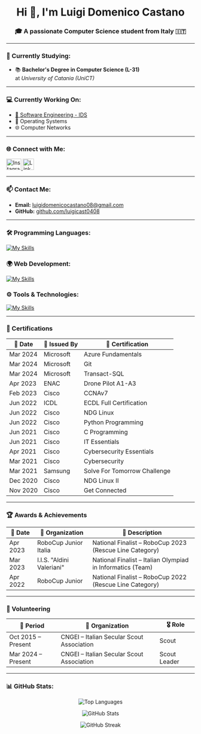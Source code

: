 <h1 align="center">Hi 👋, I'm Luigi Domenico Castano</h1>
<h3 align="center">🎓 A passionate Computer Science student from Italy 🇮🇹</h3>

---

### 🧠 Currently Studying:
- 📚 **Bachelor's Degree in Computer Science (L-31)**  
  at *University of Catania (UniCT)*

---

### 💻 Currently Working On:
- [📁 Software Engineering - IDS](https://github.com/luigicast0408/Ingegneria-Del-Software-IDS-)
- 🧠 Operating Systems
- 🌐 Computer Networks

---

### 🌐 Connect with Me:
<p align="left">
  <a href="https://instagram.com/luigi_cast08" target="_blank">
    <img src="https://raw.githubusercontent.com/rahuldkjain/github-profile-readme-generator/master/src/images/icons/Social/instagram.svg" alt="Instagram" height="30" width="40" />
  </a>
  <a href="https://www.linkedin.com/in/luigi-domenico-castano-93b691282" target="_blank">
    <img src="https://upload.wikimedia.org/wikipedia/commons/c/ca/LinkedIn_logo_initials.png" alt="LinkedIn" height="30" width="30" />
  </a>
</p>

---

### 📫 Contact Me:
- **Email:** luigidomenicocastano08@gmail.com  
- **GitHub:** [github.com/luigicast0408](https://github.com/luigicast0408)

---

### 🛠️ Programming Languages:
[![My Skills](https://skillicons.dev/icons?i=c,cpp,java,python)](https://skillicons.dev)

### 🌍 Web Development:
[![My Skills](https://skillicons.dev/icons?i=html,css,js,php,bootstrap,react,jquery,mysql,tailwind)](https://skillicons.dev)

### ⚙️ Tools & Technologies:
[![My Skills](https://skillicons.dev/icons?i=git,github,latex,arduino,raspberrypi)](https://skillicons.dev)

---

### 🏅 Certifications

| 📅 Date        | 🏢 Issued By     | 📜 Certification                          |
|---------------|------------------|--------------------------------------------|
| Mar 2024      | Microsoft         | Azure Fundamentals                         |
| Mar 2024      | Microsoft         | Git                                        |
| Mar 2024      | Microsoft         | Transact-SQL                               |
| Apr 2023      | ENAC              | Drone Pilot A1-A3                          |
| Feb 2023      | Cisco             | CCNAv7                                     |
| Jun 2022      | ICDL              | ECDL Full Certification                    |
| Jun 2022      | Cisco             | NDG Linux                                  |
| Jun 2022      | Cisco             | Python Programming                         |
| Jun 2021      | Cisco             | C Programming                              |
| Jun 2021      | Cisco             | IT Essentials                              |
| Apr 2021      | Cisco             | Cybersecurity Essentials                   |
| Mar 2021      | Cisco             | Cybersecurity                              |
| Mar 2021      | Samsung           | Solve For Tomorrow Challenge               |
| Dec 2020      | Cisco             | NDG Linux II                               |
| Nov 2020      | Cisco             | Get Connected                              |

---

### 🏆 Awards & Achievements

| 📅 Date        | 🏢 Organization                         | 🥇 Description                                               |
|---------------|------------------------------------------|--------------------------------------------------------------|
| Apr 2023      | RoboCup Junior Italia                    | National Finalist – RoboCup 2023 (Rescue Line Category)     |
| Mar 2023      | I.I.S. "Aldini Valeriani"                | National Finalist – Italian Olympiad in Informatics (Team)  |
| Apr 2022      | RoboCup Junior                           | National Finalist – RoboCup 2022 (Rescue Line Category)     |

---

### 🤝 Volunteering

| 📅 Period            | 🏢 Organization                          | 🎖️ Role        |
|----------------------|------------------------------------------|----------------|
| Oct 2015 – Present   | CNGEI – Italian Secular Scout Association | Scout          |
| Mar 2024 – Present   | CNGEI – Italian Secular Scout Association | Scout Leader   |

---

### 📊 GitHub Stats:
<p align="center">
  <img src="https://github-readme-stats.vercel.app/api/top-langs/?username=luigicast0408&layout=compact&theme=default" alt="Top Languages" />
</p>
<p align="center">
  <img src="https://github-readme-stats.vercel.app/api?username=luigicast0408&show_icons=true&locale=en&theme=default" alt="GitHub Stats" />
</p>
<p align="center">
  <img src="https://github-readme-streak-stats.herokuapp.com/?user=luigicast0408&theme=default" alt="GitHub Streak" />
</p>
